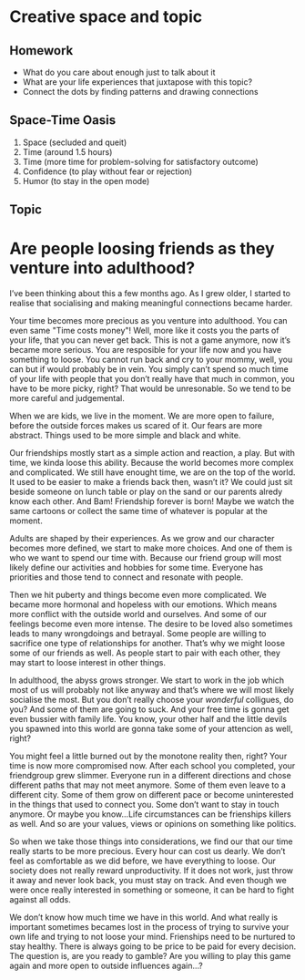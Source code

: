 # Creative space and topic

## Homework
- What do you care about enough just to talk about it
- What are your life experiences that juxtapose with this topic?
- Connect the dots by finding patterns and drawing connections

## Space-Time Oasis
1. Space (secluded and queit)
2. Time (around 1.5 hours)
3. Time (more time for problem-solving for satisfactory outcome)
4. Confidence (to play without fear or rejection)
5. Humor (to stay in the open mode)

## Topic 

# Are people loosing friends as they venture into adulthood?
I’ve been thinking about this a few months ago. As I grew older, I started to realise that socialising and making meaningful connections became harder. 

Your time becomes more precious as you venture into adulthood. You can even same "Time costs money"! Well, more like it costs you the parts of your life, that you can never get back. This is not a game anymore, now it’s became more serious. You are resposible for your life now and you have something to loose. You cannot run back and cry to your mommy, well, you can but if would probably be in vein. You simply can’t spend so much time of your life with people that you don’t really have that much in common, you have to be more picky, right? That would be unresonable. So we tend to be more careful and judgemental.

When we are kids, we live in the moment. We are more open to failure, before the outside forces makes us scared of it. Our fears are more abstract. Things used to be more simple and black and white. 

Our friendships mostly start as a simple action and reaction, a play. But with time, we kinda loose this ability. Because the world becomes more complex and complicated. 
We still have enought time, we are on the top of the world. It used to be easier to make a friends back then, wasn’t it? We could just sit beside someone on lunch table or play on the sand or our parents alredy know each other. And Bam! Friendship forever is born! Maybe we watch the same cartoons or collect the same time of whatever is popular at the moment. 

Adults are shaped by their experiences. As we grow and our character becomes more defined, we start to make more choices. And one of them is who we want to spend our time with. Because our friend group will most likely define our activities and hobbies for some time. Everyone has priorities and those tend to connect and resonate with people. 

Then we hit puberty and things become even more complicated. We became more hormonal and hopeless with our emotions. Which means more conflict with the outside world and ourselves. And some of our feelings become even more intense. The desire to be loved also sometimes leads to many wrongdoings and betrayal. Some people are willing to sacrifice one type of relationships for another. That’s why we might loose some of our friends as well. As people start to pair with each other, they may start to loose interest in other things. 

In adulthood, the abyss grows stronger. We start to work in the job which most of us will probably not like anyway and that’s where we will most likely socialise the most. But you don’t really choose your _wonderful_ colligues, do you? And some of them are going to suck. And your free time is gonna get even bussier with family life. You know, your other half and the little devils you spawned into this world are gonna take some of your attencion as well, right? 

You might feel a little burned out by the monotone reality then, right? Your time is now more compromised now. After each school you completed, your friendgroup grew slimmer. Everyone run in a different directions and chose different paths that may not meet anymore. Some of them even leave to a different city. Some of them grow on different pace or become uninterested in the things that used to connect you. Some don’t want to stay in touch anymore. Or maybe you know...Life circumstances can be frienships killers as well. And so are your values, views or opinions on something like politics. 

So when we take those things into considerations, we find our that our time really starts to be more precious. Every hour can cost us dearly. We don’t feel as comfortable as we did before, we have everything to loose. Our society does not really reward unproductivity. If it does not work, just throw it away and never look back, you must stay on track. And even though we were once really interested in something or someone, it can be hard to fight against all odds. 

We don’t know how much time we have in this world. And what really is important sometimes becames lost in the process of trying to survive your own life and trying to not loose your mind. Frienships need to be nurtured to stay healthy. There is always going to be price to be paid for every decision. The question is, are you ready to gamble? Are you willing to play this game again and more open to outside influences again...?
